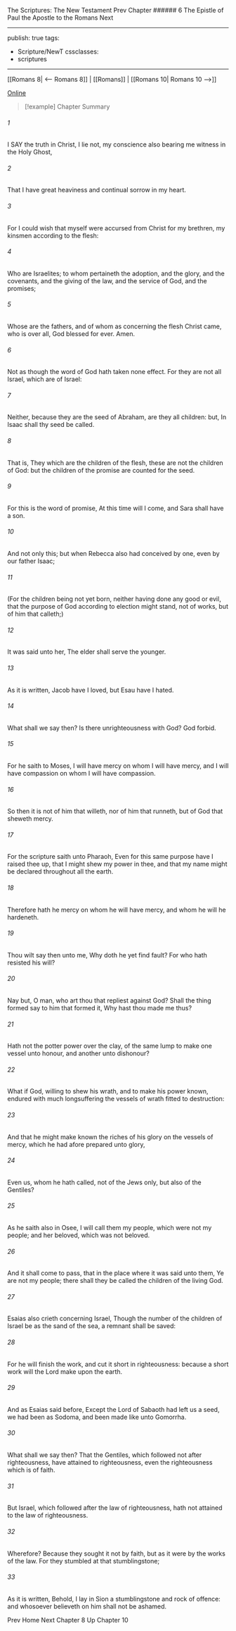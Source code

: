 The Scriptures: The New Testament
Prev
Chapter ###### 6
The Epistle of Paul the Apostle to the Romans
Next

---
publish: true
tags:
  - Scripture/NewT
cssclasses:
  - scriptures
---
[[Romans 8| <-- Romans 8]] | [[Romans]] | [[Romans 10| Romans 10 -->]]

[Online](https://churchofjesuschrist.org/study/scriptures/nt/rom/9?lang=eng)

>[!example] Chapter Summary
>
###### 1
I SAY the truth in Christ, I lie not, my conscience also bearing me witness in the Holy Ghost,
###### 2
That I have great heaviness and continual sorrow in my heart.
###### 3
For I could wish that myself were accursed from Christ for my brethren, my kinsmen according to the flesh:
###### 4
Who are Israelites; to whom pertaineth the adoption, and the glory, and the covenants, and the giving of the law, and the service of God, and the promises;
###### 5
Whose are the fathers, and of whom as concerning the flesh Christ came, who is over all, God blessed for ever. Amen.
###### 6
Not as though the word of God hath taken none effect. For they are not all Israel, which are of Israel:
###### 7
Neither, because they are the seed of Abraham, are they all children: but, In Isaac shall thy seed be called.
###### 8
That is, They which are the children of the flesh, these are not the children of God: but the children of the promise are counted for the seed.
###### 9
For this is the word of promise, At this time will I come, and Sara shall have a son.
###### 10
And not only this; but when Rebecca also had conceived by one, even by our father Isaac;
###### 11
(For the children being not yet born, neither having done any good or evil, that the purpose of God according to election might stand, not of works, but of him that calleth;)
###### 12
It was said unto her, The elder shall serve the younger.
###### 13
As it is written, Jacob have I loved, but Esau have I hated.
###### 14
What shall we say then? Is there unrighteousness with God? God forbid.
###### 15
For he saith to Moses, I will have mercy on whom I will have mercy, and I will have compassion on whom I will have compassion.
###### 16
So then it is not of him that willeth, nor of him that runneth, but of God that sheweth mercy.
###### 17
For the scripture saith unto Pharaoh, Even for this same purpose have I raised thee up, that I might shew my power in thee, and that my name might be declared throughout all the earth.
###### 18
Therefore hath he mercy on whom he will have mercy, and whom he will he hardeneth.
###### 19
Thou wilt say then unto me, Why doth he yet find fault? For who hath resisted his will?
###### 20
Nay but, O man, who art thou that repliest against God? Shall the thing formed say to him that formed it, Why hast thou made me thus?
###### 21
Hath not the potter power over the clay, of the same lump to make one vessel unto honour, and another unto dishonour?
###### 22
What if God, willing to shew his wrath, and to make his power known, endured with much longsuffering the vessels of wrath fitted to destruction:
###### 23
And that he might make known the riches of his glory on the vessels of mercy, which he had afore prepared unto glory,
###### 24
Even us, whom he hath called, not of the Jews only, but also of the Gentiles?
###### 25
As he saith also in Osee, I will call them my people, which were not my people; and her beloved, which was not beloved.
###### 26
And it shall come to pass, that in the place where it was said unto them, Ye are not my people; there shall they be called the children of the living God.
###### 27
Esaias also crieth concerning Israel, Though the number of the children of Israel be as the sand of the sea, a remnant shall be saved:
###### 28
For he will finish the work, and cut it short in righteousness: because a short work will the Lord make upon the earth.
###### 29
And as Esaias said before, Except the Lord of Sabaoth had left us a seed, we had been as Sodoma, and been made like unto Gomorrha.
###### 30
What shall we say then? That the Gentiles, which followed not after righteousness, have attained to righteousness, even the righteousness which is of faith.
###### 31
But Israel, which followed after the law of righteousness, hath not attained to the law of righteousness.
###### 32
Wherefore? Because they sought it not by faith, but as it were by the works of the law. For they stumbled at that stumblingstone;
###### 33
As it is written, Behold, I lay in Sion a stumblingstone and rock of offence: and whosoever believeth on him shall not be ashamed.

Prev
Home
Next
Chapter 8
Up
Chapter 10



